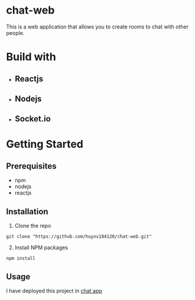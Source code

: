 # chat-web
This is a web application that allows you to create rooms to chat with other people.
# Build with
  - ## Reactjs
  - ## Nodejs
  - ## Socket.io
# Getting Started
## Prerequisites
- npm 
- nodejs
- reactjs
## Installation
1. Clone the repo
```
git clone "https://github.com/huynv184120/chat-web.git"
```
2. Install NPM packages
```
npm install
```
## Usage
I have deployed this project in [chat app](https://aqueous-savannah-70736.herokuapp.com/)
